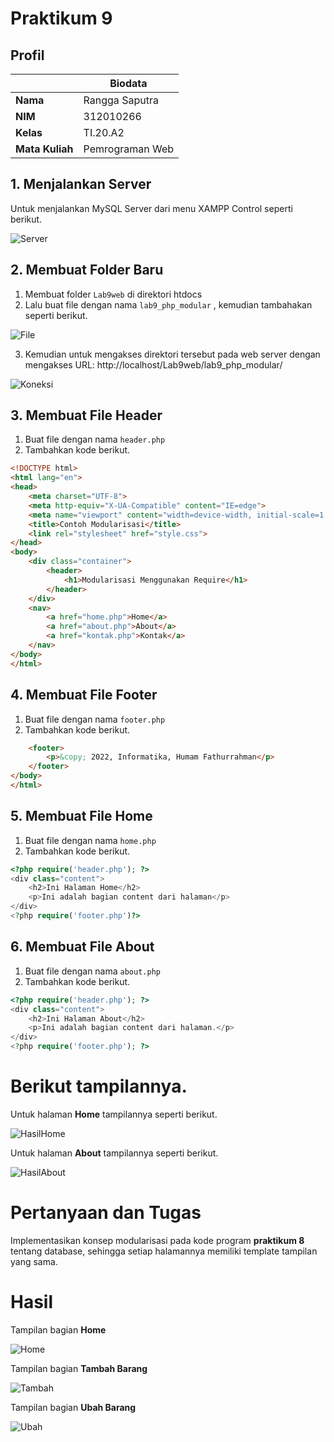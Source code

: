 # Praktikum 9

## Profil
| | Biodata |
| -------- | --- |
| **Nama** | Rangga Saputra |
| **NIM** | 312010266 |
| **Kelas** | TI.20.A2 |
| **Mata Kuliah** | Pemrograman Web |

## 1. Menjalankan Server

Untuk menjalankan MySQL Server dari menu XAMPP Control seperti berikut.

![Server](gambar/server.png)

## 2. Membuat Folder Baru

1. Membuat folder `Lab9web` di direktori htdocs
2. Lalu buat file dengan nama `lab9_php_modular` , kemudian tambahakan seperti berikut.

![File](gambar/file.png)

3. Kemudian untuk mengakses direktori tersebut pada web server dengan mengakses URL: http://localhost/Lab9web/lab9_php_modular/

![Koneksi](gambar/konek.png)

## 3. Membuat File Header

1. Buat file dengan nama `header.php`
2. Tambahkan kode berikut.

```html
<!DOCTYPE html>
<html lang="en">
<head>
    <meta charset="UTF-8">
    <meta http-equiv="X-UA-Compatible" content="IE=edge">
    <meta name="viewport" content="width=device-width, initial-scale=1.0">
    <title>Contoh Modularisasi</title>
    <link rel="stylesheet" href="style.css">
</head>
<body>
    <div class="container">
        <header>
            <h1>Modularisasi Menggunakan Require</h1>
        </header>
    </div>
    <nav>
        <a href="home.php">Home</a>
        <a href="about.php">About</a>
        <a href="kontak.php">Kontak</a>
    </nav>
</body>
</html>
```

## 4. Membuat File Footer

1. Buat file dengan nama `footer.php`
2. Tambahkan kode berikut.

```html
    <footer>
        <p>&copy; 2022, Informatika, Humam Fathurrahman</p>
    </footer>
</body>
</html>
```

## 5. Membuat File Home

1. Buat file dengan nama `home.php`
2. Tambahkan kode berikut.

```php
<?php require('header.php'); ?>
<div class="content">
    <h2>Ini Halaman Home</h2>
    <p>Ini adalah bagian content dari halaman</p>
</div>
<?php require('footer.php')?>
```

## 6. Membuat File About

1. Buat file dengan nama `about.php`
2. Tambahkan kode berikut.

```php
<?php require('header.php'); ?>
<div class="content">
    <h2>Ini Halaman About</h2>
    <p>Ini adalah bagian content dari halaman.</p>
</div>
<?php require('footer.php'); ?>
```

# Berikut tampilannya.

Untuk halaman **Home** tampilannya seperti berikut.

![HasilHome](gambar/hasilhome.png)

Untuk halaman **About** tampilannya seperti berikut.

![HasilAbout](gambar/hasilabout.png)

# Pertanyaan dan Tugas

Implementasikan konsep modularisasi pada kode program **praktikum 8** tentang database, sehingga setiap halamannya memiliki template tampilan yang sama.

# Hasil

Tampilan bagian **Home**

![Home](gambar/tampilanhome.png)

Tampilan bagian **Tambah Barang**

![Tambah](gambar/tampilantambah.png)

Tampilan bagian **Ubah Barang**

![Ubah](gambar/tampilanubah.png)